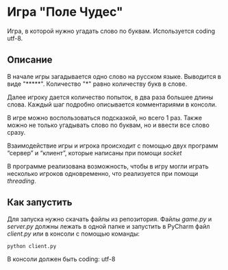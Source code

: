 # Игра "Поле Чудес"

Игра, в которой нужно угадать слово по буквам. Используется coding utf-8.


## Описание

В начале игры загадывается одно слово на русском языке. Выводится в виде "*****". Количество "*" равно количеству букв в слове.

Далее игроку дается количество попыток, в два раза большее длины слова. Каждый шаг подробно описывается комментариями в консоли.

В игре можно воспользоваться подсказкой, но всего 1 раз. Также можно не только угадывать слово по буквам, но и ввести все слово сразу.

Взаимодействие игры и игрока происходит с помощью двух программ “сервер” и “клиент”, которые написаны при помощи *socket*

В программе реализована возможность, чтобы в игру могли играть несколько игроков одновременно, что реализуется при помощи *threading*.

## Как запустить

Для запуска нужно скачать файлы из репозитория. Файлы *game.py* и *server.py* должны лежать в одной папке и запустить в PyCharm файл *client.py* или в консоли с помощью команды:
```
python client.py
```
В консоли должен быть coding: utf-8
